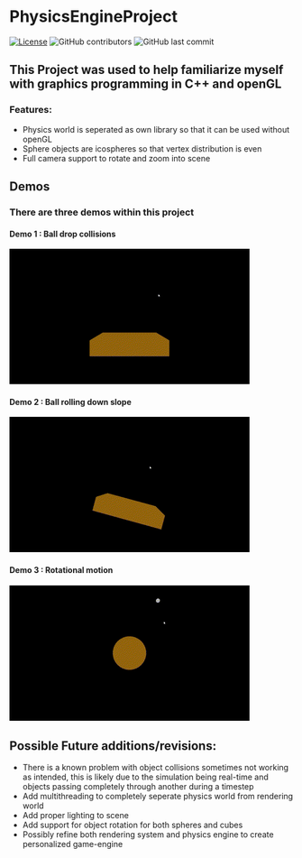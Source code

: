 # PhysicsEngineProject
[![License](https://img.shields.io/badge/License-EPL_2.0-red.svg)](https://opensource.org/licenses/EPL-2.0)
<img alt="GitHub contributors" src="https://img.shields.io/github/contributors/KobiKano/PhysicsEngineProject?color=green">
<img alt="GitHub last commit" src="https://img.shields.io/github/last-commit/KobiKano/PhysicsEngineProject?color=blue">

## This Project was used to help familiarize myself with graphics programming in C++ and openGL
### Features:
- Physics world is seperated as own library so that it can be used without openGL
- Sphere objects are icospheres so that vertex distribution is even
- Full camera support to rotate and zoom into scene

## Demos
### There are three demos within this project
#### Demo 1 : Ball drop collisions
![Demo1](https://github.com/KobiKano/PhysicsEngineProject/blob/master/Demo1.gif)
#### Demo 2 : Ball rolling down slope
![Demo1](https://github.com/KobiKano/PhysicsEngineProject/blob/master/Demo2.gif)
#### Demo 3 : Rotational motion
![Demo1](https://github.com/KobiKano/PhysicsEngineProject/blob/master/Demo3.gif)

## Possible Future additions/revisions:
- There is a known problem with object collisions sometimes not working as intended, this is likely due to the simulation being real-time and objects passing completely through another during a timestep
- Add multithreading to completely seperate physics world from rendering world
- Add proper lighting to scene
- Add support for object rotation for both spheres and cubes
- Possibly refine both rendering system and physics engine to create personalized game-engine
